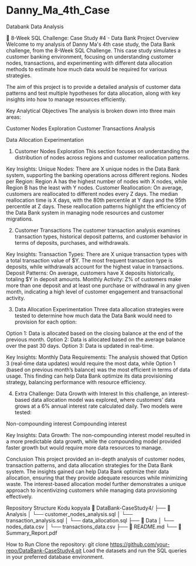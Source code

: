 # Danny_Ma_4th_Case
Databank Data Analysis

🏦 8-Week SQL Challenge: Case Study #4 - Data Bank
Project Overview
Welcome to my analysis of Danny Ma's 4th case study, the Data Bank challenge, from the 8-Week SQL Challenge. This case study simulates a customer banking environment, focusing on understanding customer nodes, transactions, and experimenting with different data allocation methods to estimate how much data would be required for various strategies.

The aim of this project is to provide a detailed analysis of customer data patterns and test multiple hypotheses for data allocation, along with key insights into how to manage resources efficiently.

Key Analytical Objectives
The analysis is broken down into three main areas:

Customer Nodes Exploration
Customer Transactions Analysis

Data Allocation Experimentation
1. Customer Nodes Exploration
This section focuses on understanding the distribution of nodes across regions and customer reallocation patterns.

Key Insights:
Unique Nodes: There are X unique nodes in the Data Bank system, supporting the banking operations across different regions.
Nodes per Region: Region A has the highest number of nodes with X nodes, while Region B has the least with Y nodes.
Customer Reallocation: On average, customers are reallocated to different nodes every Z days. The median reallocation time is X days, with the 80th percentile at Y days and the 95th percentile at Z days.
These reallocation patterns highlight the efficiency of the Data Bank system in managing node resources and customer migrations.

2. Customer Transactions
The customer transaction analysis examines transaction types, historical deposit patterns, and customer behavior in terms of deposits, purchases, and withdrawals.

Key Insights:
Transaction Types: There are X unique transaction types with a total transaction value of $Y. The most frequent transaction type is deposits, while withdrawals account for the highest value in transactions.
Deposit Patterns: On average, customers have X deposits historically, totaling $Y in deposit amounts.
Monthly Activity: Z% of customers make more than one deposit and at least one purchase or withdrawal in any given month, indicating a high level of customer engagement and transactional activity.

3. Data Allocation Experimentation
Three data allocation strategies were tested to determine how much data the Data Bank would need to provision for each option:

Option 1: Data is allocated based on the closing balance at the end of the previous month.
Option 2: Data is allocated based on the average balance over the past 30 days.
Option 3: Data is updated in real-time.

Key Insights:
Monthly Data Requirements: The analysis showed that Option 3 (real-time data updates) would require the most data, while Option 1 (based on previous month’s balance) was the most efficient in terms of data usage.
This finding can help Data Bank optimize its data provisioning strategy, balancing performance with resource efficiency.

4. Extra Challenge: Data Growth with Interest
In this challenge, an interest-based data allocation model was explored, where customers’ data grows at a 6% annual interest rate calculated daily. Two models were tested:

Non-compounding interest
Compounding interest

Key Insights:
Data Growth: The non-compounding interest model resulted in a more predictable data growth, while the compounding model provided faster growth but would require more data resources to manage.

Conclusion
This project provided an in-depth analysis of customer nodes, transaction patterns, and data allocation strategies for the Data Bank system. The insights gained can help Data Bank optimize their data allocation, ensuring that they provide adequate resources while minimizing waste. The interest-based allocation model further demonstrates a unique approach to incentivizing customers while managing data provisioning effectively.

Repository Structure
Kodu kopyala
📂 DataBank-CaseStudy4/
   ├── 📁 Analysis
   │   └── customer_nodes_analysis.sql
   │   └── transaction_analysis.sql
   │   └── data_allocation.sql
   ├── 📁 Data
   │   └── nodes_data.csv
   │   └── transactions_data.csv
   ├── 📄 README.md
   └── 📄 Summary_Report.pdf

How to Run
Clone the repository:
git clone https://github.com/your-repo/DataBank-CaseStudy4.git
Load the datasets and run the SQL queries in your preferred database environment.
